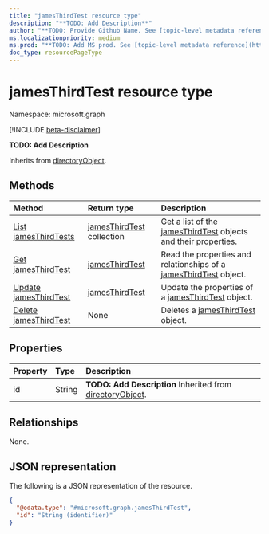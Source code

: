 ```yaml
---
title: "jamesThirdTest resource type"
description: "**TODO: Add Description**"
author: "**TODO: Provide Github Name. See [topic-level metadata reference](https://msgo.azurewebsites.net/add/document/guidelines/metadata.html#topic-level-metadata)**"
ms.localizationpriority: medium
ms.prod: "**TODO: Add MS prod. See [topic-level metadata reference](https://msgo.azurewebsites.net/add/document/guidelines/metadata.html#topic-level-metadata)**"
doc_type: resourcePageType
---
```


# jamesThirdTest resource type

Namespace: microsoft.graph

[!INCLUDE [beta-disclaimer](../../includes/beta-disclaimer.md)]

**TODO: Add Description**


Inherits from [directoryObject](../resources/directoryobject.md).

## Methods
|Method|Return type|Description|
|:---|:---|:---|
|[List jamesThirdTests](../api/jamesthirdtest-list.md)|[jamesThirdTest](../resources/jamesthirdtest.md) collection|Get a list of the [jamesThirdTest](../resources/jamesthirdtest.md) objects and their properties.|
|[Get jamesThirdTest](../api/jamesthirdtest-get.md)|[jamesThirdTest](../resources/jamesthirdtest.md)|Read the properties and relationships of a [jamesThirdTest](../resources/jamesthirdtest.md) object.|
|[Update jamesThirdTest](../api/jamesthirdtest-update.md)|[jamesThirdTest](../resources/jamesthirdtest.md)|Update the properties of a [jamesThirdTest](../resources/jamesthirdtest.md) object.|
|[Delete jamesThirdTest](../api/jamesthirdtest-delete.md)|None|Deletes a [jamesThirdTest](../resources/jamesthirdtest.md) object.|

## Properties
|Property|Type|Description|
|:---|:---|:---|
|id|String|**TODO: Add Description** Inherited from [directoryObject](../resources/directoryobject.md).|

## Relationships
None.

## JSON representation
The following is a JSON representation of the resource.
<!-- {
  "blockType": "resource",
  "keyProperty": "id",
  "@odata.type": "microsoft.graph.jamesThirdTest",
  "baseType": "Microsoft.Teams.GraphSvc.directoryObject",
  "openType": false
}
-->
``` json
{
  "@odata.type": "#microsoft.graph.jamesThirdTest",
  "id": "String (identifier)"
}
```

